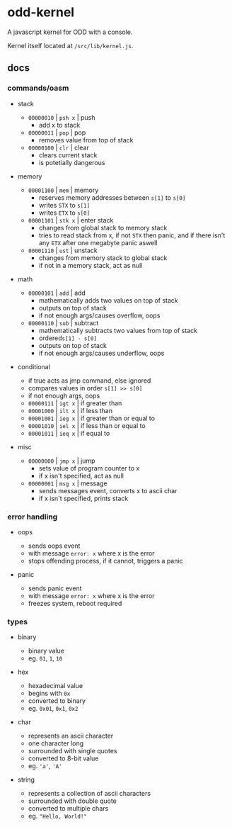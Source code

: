 # odd-kernel
A javascript kernel for ODD with a console.

Kernel itself located at `/src/lib/kernel.js`.

## docs
### commands/oasm
- stack
	- `00000010` | `psh x` | push
		- add x to stack
	- `00000011` | `pop` | pop
		- removes value from top of stack
	- `00000100` | `clr` | clear
		- clears current stack
		- is potetially dangerous

- memory
	- `00001100` | `mem` | memory
		- reserves memory addresses between `s[1]` to `s[0]`
		- writes `STX` to `s[1]`
		- writes `ETX` to `s[0]`
	- `00001101` | `stk x` | enter stack
		- changes from global stack to memory stack
		- tries to read stack from x, if not `STX` then panic, and if there isn't any `ETX` after one megabyte panic aswell
	- `00001110` | `ust` | unstack
		- changes from memory stack to global stack
		- if not in a memory stack, act as null

- math
	- `00000101` | `add` | add
		- mathematically adds two values on top of stack
		- outputs on top of stack
		- if not enough args/causes overflow, oops
	- `00000110` | `sub` | subtract
		- mathematically subtracts two values from top of stack
		- ordered`s[1] - s[0]`
		- outputs on top of stack
		- if not enough args/causes underflow, oops

- conditional
	- if true acts as jmp command, else ignored
	- compares values in order `s[1] >> s[0]`
	- if not enough args, oops
	- `00000111` | `igt x` | if greater than
	- `00001000` | `ilt x` | if less than
	- `00001001` | `ieg x` | if greater than or equal to
	- `00001010` | `iel x` | if less than or equal to
	- `00001011` | `ieq x` | if equal to

- misc
	- `00000000` | `jmp x` | jump
		- sets value of program counter to x
		- if x isn't specified, act as null
	- `00000001` | `msg x` | message
		- sends messages event, converts x to ascii char
		- if x isn't specified, prints stack

### error handling
- oops
	- sends oops event
	- with message `error: x` where x is the error
	- stops offending process, if it cannot, triggers a panic

- panic
	- sends panic event
	- with message `error: x` where x is the error
	- freezes system, reboot required

### types
- binary
	- binary value
	- eg. `01`, `1`, `10`

- hex
	- hexadecimal value
	- begins with `0x`
	- converted to binary
	- eg. `0x01`, `0x1`, `0x2`

- char
	- represents an ascii character
	- one character long
	- surrounded with single quotes
	- converted to 8-bit value
	- eg. `'a'`, `'A'`

- string
	- represents a collection of ascii characters
	- surrounded with double quote
	- converted to multiple chars
	- eg. `"Hello, World!"`
